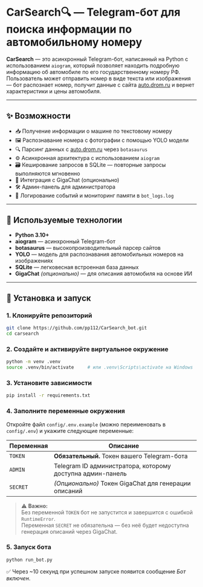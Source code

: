 # CarSearch🔍 — Telegram-бот для поиска информации по автомобильному номеру

**CarSearch** — это асинхронный Telegram-бот, написанный на Python с использованием `aiogram`, который позволяет находить подробную информацию об автомобиле по его государственному номеру РФ. Пользователь может отправить номер в виде текста или изображения — бот распознает номер, получит данные с сайта [auto.drom.ru](https://auto.drom.ru) и вернет характеристики и цены автомобиля.

---

## ✨ Возможности

- 📥 Получение информации о машине по текстовому номеру
- 🖼️ Распознавание номера с фотографии с помощью YOLO модели
- 🔍 Парсинг данных с [auto.drom.ru](https://auto.drom.ru) через `botasaurus`
- ⚙️ Асинхронная архитектура с использованием `aiogram`
- 🗃️ Кеширование запросов в SQLite — повторные запросы выполняются мгновенно
- 🧠 Интеграция с GigaChat (опционально)
- 🛠️ Админ-панель для администратора
- 🧾 Логирование событий и мониторинг памяти в `bot_logs.log`

---

## 🧠 Используемые технологии

- **Python 3.10+**
- **aiogram** — асинхронный Telegram-бот
- **botasaurus** — высокопроизводительный парсер сайтов
- **YOLO** — модель для распознавания автомобильных номеров на изображениях
- **SQLite** — легковесная встроенная база данных
- **GigaChat** *(опционально)* — для описания автомобиля на основе ИИ

---

## 🚀 Установка и запуск

### 1. Клонируйте репозиторий
```bash
git clone https://github.com/pp112/CarSearch_bot.git
cd carsearch
```

### 2. Создайте и активируйте виртуальное окружение
```bash
python -m venv .venv
source .venv/bin/activate     # или .venv\Scripts\activate на Windows
```

### 3. Установите зависимости
```bash
pip install -r requirements.txt
```

### 4. Заполните переменные окружения
Откройте файл `config/.env.example` (можно переименовать в `config/.env`) и укажите следующие переменные:

| Переменная | Описание |
| ---------- |----------|
| `TOKEN`    | **Обязательный.** Токен вашего Telegram-бота |
| `ADMIN`    | Telegram ID администратора, которому доступна админ-панель |
| `SECRET`   | *(Опционально)* Токен GigaChat для генерации описаний |

> ⚠️ **Важно:**  
> Без переменной `TOKEN` бот не запустится и завершится с ошибкой `RuntimeError`.  
> Переменная `SECRET` не обязательна — без неё будет недоступна генерация описаний через GigaChat.

### 5. Запуск бота
```bash
python run_bot.py
```
✅ Через ~10 секунд при успешном запуске появится сообщение *Бот включен*.